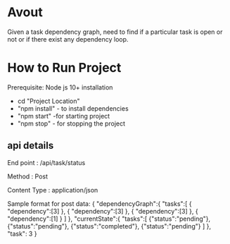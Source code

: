 # Avout 
Given a task dependency graph, need to find if a particular task is open or not or if there exist any dependency loop. 

# How to Run Project
 Prerequisite: Node js 10+ installation
 - cd "Project Location"
 - "npm install" - to install dependencies
 - "npm start" -for starting project
 - "npm stop" - for stopping the project


## api details

  End point : /api/task/status

  Method    : Post

  Content Type : application/json


Sample format for post data: {
	"dependencyGraph":{
	"tasks":[
			{ "dependency":[3] }, 
			{ "dependency":[3] }, 
			{ "dependency":[3] }, 
			{ "dependency":[1] }
		]
	},
"currentState":{
"tasks":[
		{"status":"pending"},
		{"status":"pending"},
		{"status":"completed"},
		{"status":"pending"}
		]
},
"task": 3
}
